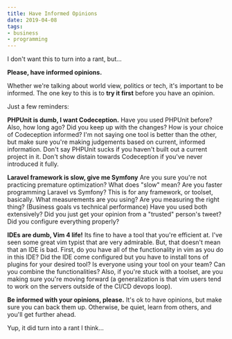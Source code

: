 ```yaml
---
title: Have Informed Opinions
date: 2019-04-08
tags:
- business
- programming
---
```

I don't want this to turn into a rant, but...

<!--more-->

**Please, have informed opinions.**

Whether we're talking about world view, politics or tech, it's important to be informed.  The one key to this is to **try it first** before you have an opinion.

Just a few reminders:

**PHPUnit is dumb, I want Codeception.** Have you used PHPUnit before? Also, how long ago? Did you keep up with the changes?  How is your choice of Codeception informed? I'm not saying one tool is better than the other, but make sure you're making judgements based on current, informed information.  Don't say PHPUnit sucks if you haven't built out a current project in it.  Don't show distain towards Codeception if you've never introduced it fully.

**Laravel framework is slow, give me Symfony** Are you sure you're not practicing premature optimization?  What does "slow" mean? Are you faster programming Laravel vs Symfony? This is for any framework, or toolset, basically.  What measurements are you using? Are you measuring the right thing? (Business goals vs technical performance)  Have you used both extensively?  Did you just get your opinion from a "trusted" person's tweet?  Did you configure everything properly?

**IDEs are dumb, Vim 4 life!** Its fine to have a tool that you're efficient at. I've seen some great vim typist that are very admirable.  But, that doesn't mean that an IDE is bad.  First, do you have all of the functionality in vim as you do in this IDE? Did the IDE come configured but you have to install tons of plugins for your desired tool? Is everyone using your tool on your team? Can you combine the functionalities? Also, if you're stuck with a toolset, are you making sure you're moving forward (a generalization is that vim users tend to work on the servers outside of the CI/CD devops loop).

**Be informed with your opinions, please.** It's ok to have opinions, but make sure you can back them up. Otherwise, be quiet, learn from others, and you'll get further ahead.

Yup, it did turn into a rant I think... 